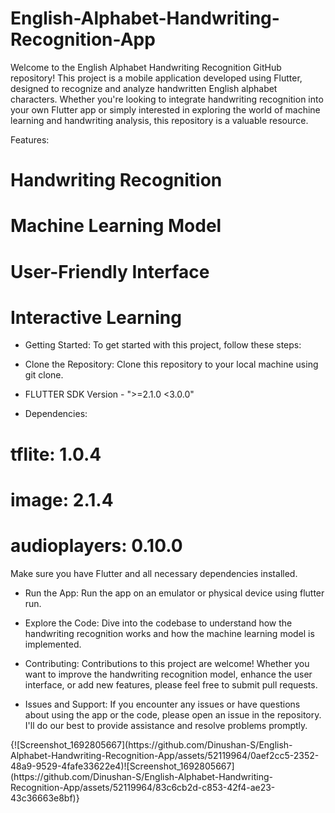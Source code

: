 # English-Alphabet-Handwriting-Recognition-App
Welcome to the English Alphabet Handwriting Recognition GitHub repository! This project is a mobile application developed using Flutter, designed to recognize and analyze handwritten English alphabet characters. Whether you're looking to integrate handwriting recognition into your own Flutter app or simply interested in exploring the world of machine learning and handwriting analysis, this repository is a valuable resource.

Features:

# Handwriting Recognition
# Machine Learning Model
# User-Friendly Interface
# Interactive Learning

* Getting Started:
To get started with this project, follow these steps:

* Clone the Repository: Clone this repository to your local machine using git clone.
* FLUTTER SDK Version - ">=2.1.0 <3.0.0"

* Dependencies:
# tflite: 1.0.4
# image: 2.1.4
# audioplayers: 0.10.0
Make sure you have Flutter and all necessary dependencies installed.

* Run the App: Run the app on an emulator or physical device using flutter run.

* Explore the Code: 
Dive into the codebase to understand how the handwriting recognition works and how the machine learning model is implemented.

* Contributing:
Contributions to this project are welcome! Whether you want to improve the handwriting recognition model, enhance the user interface, or add new features, please feel free to submit pull requests.

* Issues and Support:
If you encounter any issues or have questions about using the app or the code, please open an issue in the repository. I'll do our best to provide assistance and resolve problems promptly.


<div style="display:flex" >
<a href="https://github.com/Dinushan-S/English-Alphabet-Handwriting-Recognition-App/assets/52119964/0aef2cc5-2352-48a9-9529-4fafe33622e4">
</a>
<a href="https://github.com/Dinushan-S/English-Alphabet-Handwriting-Recognition-App/assets/52119964/83c6cb2d-c853-42f4-ae23-43c36663e8bf">
</a>
</div>
{![Screenshot_1692805667](https://github.com/Dinushan-S/English-Alphabet-Handwriting-Recognition-App/assets/52119964/0aef2cc5-2352-48a9-9529-4fafe33622e4)![Screenshot_1692805667](https://github.com/Dinushan-S/English-Alphabet-Handwriting-Recognition-App/assets/52119964/83c6cb2d-c853-42f4-ae23-43c36663e8bf)}

